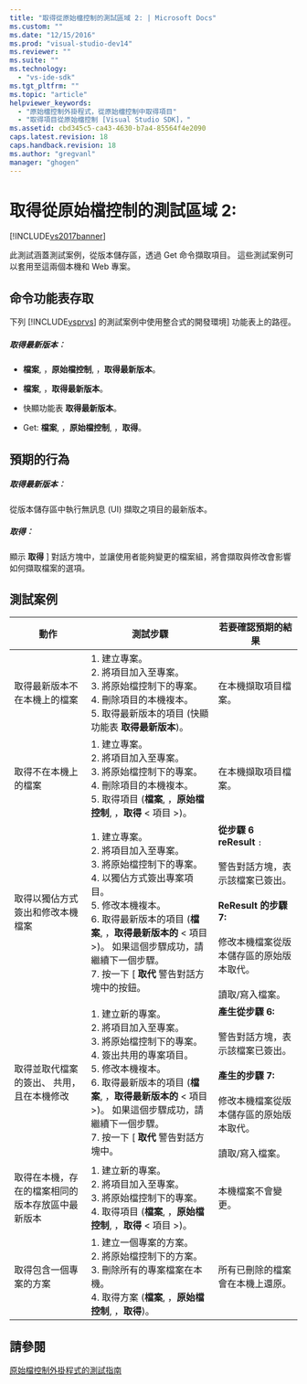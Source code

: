 ```yaml
---
title: "取得從原始檔控制的測試區域 2: | Microsoft Docs"
ms.custom: ""
ms.date: "12/15/2016"
ms.prod: "visual-studio-dev14"
ms.reviewer: ""
ms.suite: ""
ms.technology: 
  - "vs-ide-sdk"
ms.tgt_pltfrm: ""
ms.topic: "article"
helpviewer_keywords: 
  - "原始檔控制外掛程式，從原始檔控制中取得項目"
  - "取得項目從原始檔控制 [Visual Studio SDK]，"
ms.assetid: cbd345c5-ca43-4630-b7a4-85564f4e2090
caps.latest.revision: 18
caps.handback.revision: 18
ms.author: "gregvanl"
manager: "ghogen"
---
```

# 取得從原始檔控制的測試區域 2:
[!INCLUDE[vs2017banner](../../code-quality/includes/vs2017banner.md)]

此測試涵蓋測試案例，從版本儲存區，透過 Get 命令擷取項目。 這些測試案例可以套用至這兩個本機和 Web 專案。  
  
## 命令功能表存取  
 下列 [!INCLUDE[vsprvs](../../code-quality/includes/vsprvs_md.md)] 的測試案例中使用整合式的開發環境\] 功能表上的路徑。  
  
##### 取得最新版本︰  
  
-   **檔案**, ，**原始檔控制**, ，**取得最新版本**。  
  
-   **檔案**, ，**取得最新版本**。  
  
-   快顯功能表 **取得最新版本**。  
  
-   Get: **檔案**, ，**原始檔控制**, ，**取得**。  
  
## 預期的行為  
  
##### 取得最新版本︰  
 從版本儲存區中執行無訊息 \(UI\) 擷取之項目的最新版本。  
  
##### 取得︰  
 顯示 **取得** \] 對話方塊中，並讓使用者能夠變更的檔案組，將會擷取與修改會影響如何擷取檔案的選項。  
  
## 測試案例  
  
|動作|測試步驟|若要確認預期的結果|  
|--------|----------|---------------|  
|取得最新版本不在本機上的檔案|1.  建立專案。<br />2.  將項目加入至專案。<br />3.  將原始檔控制下的專案。<br />4.  刪除項目的本機複本。<br />5.  取得最新版本的項目 \(快顯功能表 **取得最新版本**\)。|在本機擷取項目檔案。|  
|取得不在本機上的檔案|1.  建立專案。<br />2.  將項目加入至專案。<br />3.  將原始檔控制下的專案。<br />4.  刪除項目的本機複本。<br />5.  取得項目 \(**檔案**, ，**原始檔控制**, ，**取得** \< 項目 \>\)。|在本機擷取項目檔案。|  
|取得以獨佔方式簽出和修改本機檔案|1.  建立專案。<br />2.  將項目加入至專案。<br />3.  將原始檔控制下的專案。<br />4.  以獨佔方式簽出專案項目。<br />5.  修改本機複本。<br />6.  取得最新版本的項目 \(**檔案**, ，**取得最新版本的** \< 項目 \>\)。 如果這個步驟成功，請繼續下一個步驟。<br />7.  按一下 \[ **取代** 警告對話方塊中的按鈕。|**從步驟 6 reResult** `:`<br /><br /> 警告對話方塊，表示該檔案已簽出。<br /><br /> **ReResult 的步驟 7:**<br /><br /> 修改本機檔案從版本儲存區的原始版本取代。<br /><br /> 讀取\/寫入檔案。|  
|取得並取代檔案的簽出、 共用，且在本機修改|1.  建立新的專案。<br />2.  將項目加入至專案。<br />3.  將原始檔控制下的專案。<br />4.  簽出共用的專案項目。<br />5.  修改本機複本。<br />6.  取得最新版本的項目 \(**檔案**, ，**取得最新版本的** \< 項目 \>\)。 如果這個步驟成功，請繼續下一個步驟。<br />7.  按一下 \[ **取代** 警告對話方塊中。|**產生從步驟 6:**<br /><br /> 警告對話方塊，表示該檔案已簽出。<br /><br /> **產生的步驟 7:**<br /><br /> 修改本機檔案從版本儲存區的原始版本取代。<br /><br /> 讀取\/寫入檔案。|  
|取得在本機，存在的檔案相同的版本存放區中最新版本|1.  建立新的專案。<br />2.  將項目加入至專案。<br />3.  將原始檔控制下的專案。<br />4.  取得項目 \(**檔案**, ，**原始檔控制**, ，**取得** \< 項目 \>\)。|本機檔案不會變更。|  
|取得包含一個專案的方案|1.  建立一個專案的方案。<br />2.  將原始檔控制下的方案。<br />3.  刪除所有的專案檔案在本機。<br />4.  取得方案 \(**檔案**, ，**原始檔控制**, ，**取得**\)。|所有已刪除的檔案會在本機上還原。|  
  
## 請參閱  
 [原始檔控制外掛程式的測試指南](../../extensibility/internals/test-guide-for-source-control-plug-ins.md)
